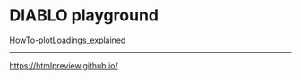 # DIABLO playground

[HowTo-plotLoadings_explained](https://htmlpreview.github.io/?https://github.com/NIB-SI/multiOmics-integration/blob/main/_p_ADAPTOmics/_I_Desiree/_S_multiOmics/_A_DiABLO-R/archive/_A_DiABLO-R%20-241113/scripts/HowTo-plotLoadings_explained.html)

___

<https://htmlpreview.github.io/>
